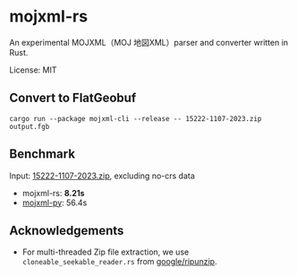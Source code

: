 # mojxml-rs

An experimental MOJXML（MOJ 地図XML）parser and converter written in Rust.

License: MIT

## Convert to FlatGeobuf

```
cargo run --package mojxml-cli --release -- 15222-1107-2023.zip output.fgb
```

## Benchmark

Input: [15222-1107-2023.zip](https://www.geospatial.jp/ckan/dataset/houmusyouchizu-2024-1-824), excluding no-crs data

- mojxml-rs: **8.21s**
- [mojxml-py](https://github.com/MIERUNE/mojxml-py): 56.4s

## Acknowledgements

- For multi-threaded Zip file extraction, we use `cloneable_seekable_reader.rs` from [google/ripunzip](https://github.com/google/ripunzip).
